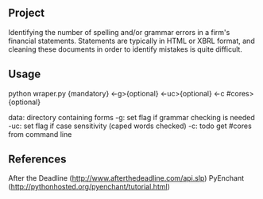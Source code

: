 ## Project
Identifying the number of spelling and/or grammar errors in a firm's financial statements. Statements are typically in HTML or XBRL format, and cleaning these documents in order to identify mistakes is quite difficult.

## Usage
python wraper.py <data/>{mandatory} <-g>{optional} <-uc>{optional} <-c #cores>{optional}

data: directory containing forms
-g: set flag if grammar checking is needed
-uc: set flag if case sensitivity (caped words checked)
-c: todo get #cores from command line

## References 
After the Deadline (http://www.afterthedeadline.com/api.slp)
PyEnchant (http://pythonhosted.org/pyenchant/tutorial.html)
